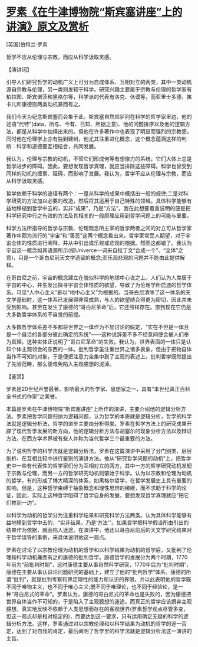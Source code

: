 # [罗素《在牛津博物院“斯宾塞讲座”上的讲演》原文及赏析](https://www.vrrw.net/wx/14671.html)

[英国]伯特兰·罗素

哲学不应从伦理与宗教，而应从科学汲取灵感。

【演讲词】

引导人们研究哲学的动机广义上可分为自成体系、互相对立的两类，其中一类动机源自宗教与伦理，另一类则发轫于科学。研究兴趣主要属于宗教与伦理的哲学家有柏拉图、斯宾诺莎和黑格尔等，科学派的代表有洛克、休谟等，而亚里士多德、笛卡儿和康德则两类动机兼而有之。

我们今天为纪念斯宾塞而会集于此。斯宾塞自然应胪列在科学的哲学家里边，他的述语“代特”(data，所与、今有、已知、所据之意)、他的问题排序以及他的逻辑方法，都是从科学中抽绎出来的。但他在许多著作中也表现了明显而强烈的宗教感，同时他在伦理学上亦有独到建树，他尤其注重进化概念，这个概念蕴涵这样的判断：科学和道德要互相结合，共同发展。

我认为，伦理与宗教的动机，不管它们形成何等有想像力的系统，它们大体上总是哲学进步的障碍。因此，要想发现哲学真理，就应当排除这些障碍。科学也曾受到同样的动机的缠累、阻碍，而影响了发展。我认为，哲学不应从伦理与宗教，而应从科学汲取灵感。

哲学依赖于科学的途径有两个：一是从科学的成果中概括出一般的规律;二是对科学研究的方法加以必要的改造，然后将其运用于自己特殊的领域。具体科学能够有益地移植到哲学中去的，实非“成果”，乃是“方法”。我在此想要着重说明的便是把科学研究中行之有效的方法及其相关的一般原理应用到哲学问题上的可能与重要。

科学方法所指导的哲学与宗教、伦理观念所主宰的哲学两者之间的对立可从哲学家著作中颇为流行的“宇宙”和“善恶”这两个概念看出来。哲学家常受人期望，对于宇宙全体的性质进行阐释，并从中引出或乐观或悲观的根据。然而这都错了。我认为宇宙这一概念如其语源所示(按Univerce一词来自拉丁文“合成一个”、“全体”之意)，只是一个哥白尼前天文学遗留的概念;而乐观悲观的问题并不能由此提供解释。

在哥白尼之前，宇宙的概念建立在貌似科学的地球中心说之上。人们认为人类居于宇宙的中心，并生发出探寻宇宙全体性质的欲望，导致了为伦理学所启迪的哲学体系。可见“人中心主义”是以“地中心主义”为根据的。当哥白尼清除了这一体系的天文学基础时，这一体系已发展得非常成熟，与人的欲望结合得更为密切，因此并未受到影响。甚至在发生了康德的“哥白尼革命”后，它还照样存在。直到现在它仍是大多数哲学体系的不自觉的前提。

大多数哲学体系差不多都将世界之一体作为不加讨论的假定，“实在不但是一体且是一个自洽的各部分彼此确定的系统”——这种说辞差不多不经意间便会被人们奉为真理。这种实体正说明了“哥白尼革命”的失败。我认为，世界表面的一体只是认知个体主观领会的东西的一体。批判哲学虽注重世界之诸多表象，但由于把物自体当作不可知的对象，于是便把注意力全集中到了主观的表述上。批判哲学既然提出了先验范畴，那么便难免陷入主观臆想的泥淖。



【鉴赏】

罗素是20世纪声誉最著、影响最大的哲学家、思想家之一，具有“本世纪真正百科全书式的作家”之美誉。

本篇是罗素在牛津博物院“斯宾塞讲座”上所作的演讲，主要介绍他的逻辑分析方法。罗素把哲学问题归纳为逻辑问题，认为哲学的本质就是逻辑分析，哲学的科学法就是逻辑分析法，哲学的进步主要由分析得来。罗素在哲学方法上的研究成果开辟了现代哲学发展的新方向，他的逻辑分析方法与胡塞尔的现象分析方法以及辩证方法，在西方学术界被有些人并称为当代哲学三个最重要的方法。

为了说明哲学的科学法就是逻辑分析法，罗素在这篇演讲中采用了分门别类、层层剖析、在互相比较中进行鉴别的演讲方法。他从“研究哲学问题的动机”上，把哲学史中一些有代表性的哲学家们分为互相对立的两方，其中一方的哲学研究动机发轫于宗教与伦理，而另一方的哲学研究动机则肇始于科学。认为以宗教和伦理为动机的哲学，有的形成了博大精深的体系，如黑格尔哲学，在哲学发展史上具有重要的影响。但是，这种哲学束缚于抽象概念和理性思辨的缧绁，而不求助于科学的论证，因此，实际上这种哲学阻碍了哲学自身的发展，要想发现哲学真理就应“把它们推到一边”。

以科学为动机的哲学分为注重科学结果和研究科学方法两类。认为具体科学能够有益地移到哲学中去的，“实非结果，乃是‘方法’”。如果哲学把科学假设所由引出的结果作为依据，就会陷入迷途。在演讲中，他还以哥白尼前后的天文学研究结果对于哲学误导的事例，来具体说明他这一观点。

罗素在讨论了以宗教伦理为动机的哲学和以科学结果为动机的哲学后，又批判了伦理和科学动机兼而有之的康德的批判哲学。康德哲学的发展分为两个时期，1770年前为“前批判时期”，这时康德主要从事自然科学研究，1770年后为“批判时期”，康德在主要从事认识论问题研究的基础上，建立了他的“批判哲学”体系。康德的所谓“批判”，就是批判考察和界定理性的能力和认识的界限，并以此表明他的哲学既不同于唯物主义，也不同于唯心主义;既不同于唯理论，也不同于经验论，是一种“哥白尼式的革命”。罗素认为，康德的哥白尼式的革命也是失败的，因为康德把世界自体当作不可知的，于是陷入了主观臆想的迷途。而真正的哲学应该摒弃主观臆想，真实地反映不依赖于人类思想而存在的客观世界(罗素哲学观点尽管多变，但这一观点却是相对稳定的)，而要达到这一要求，只有运用确定无疑的科学的逻辑分析方法。这样，罗素通过对以宗教伦理和以科学结果为动机的哲学的逐一否定，达到了对自我的肯定，最后阐明了哲学里的科学法就是逻辑分析法这一演讲的主旨。

